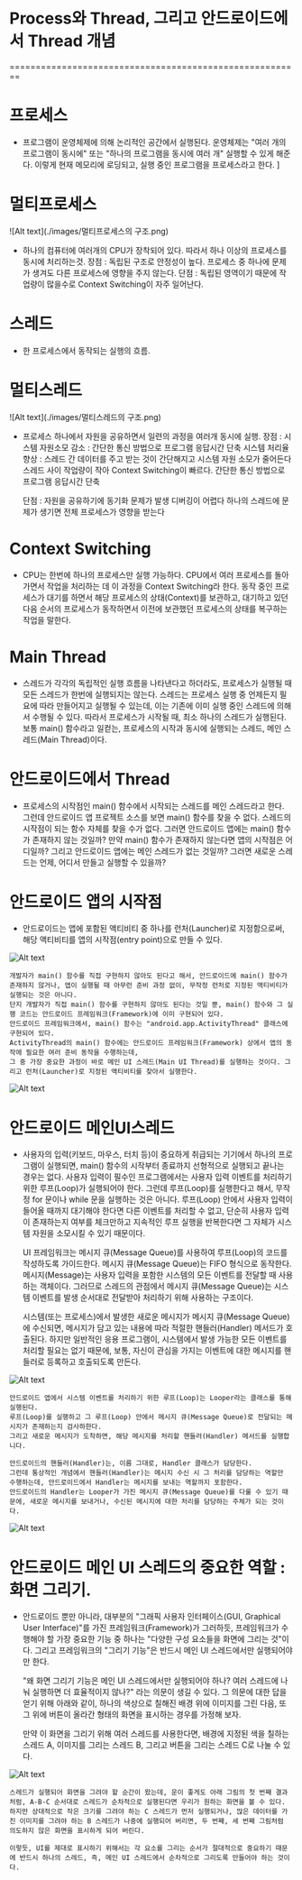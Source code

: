 # Process와 Thread, 그리고 안드로이드에서 Thread 개념
========================================================

# 프로세스
  - 프로그램이 운영체제에 의해 논리적인 공간에서 실행된다.
    운영체제는 "여러 개의 프로그램이 동시에" 또는 "하나의 프로그램을 동시에 여러 개" 실행할 수 있게 해준다.
    이렇게 현재 메모리에 로딩되고, 실행 중인 프로그램을 프로세스라고 한다. ]
    
# 멀티프로세스
![Alt text](./images/멀티프로세스의 구조.png)

  - 하나의 컴퓨터에 여러개의 CPU가 장착되어 있다. 따라서 하나 이상의 프로세스를 동시에 처리하는것.
    장점 : 독립된 구조로 안정성이 높다.
           프로세스 중 하나에 문제가 생겨도 다른 프로세스에 영향을 주지 않는다.
    단점 : 독립된 영역이기 때문에 작업량이 많을수로 Context Switching이 자주 일어난다.
    
# 스레드
  - 한 프로세스에서 동작되는 실행의 흐름.
  
# 멀티스레드
![Alt text](./images/멀티스레드의 구조.png)

  - 프로세스 하나에서 자원을 공유하면서 일련의 과정을 여러개 동시에 실행.
    장점 : 시스템 자원소모 감소 : 간단한 통신 방법으로 프로그램 응답시간 단축
           시스템 처리율 향상 : 스레드 간 데이터를 주고 받는 것이 간단해지고 시스템 자원 소모가 줄어든다
                               스레드 사이 작업량이 작아 Context Switching이 빠르다. 
           간단한 통신 방법으로 프로그램 응답시간 단축
           
    단점 : 자원을 공유하기에 동기화 문제가 발생
           디버깅이 어렵다 
           하나의 스레드에 문제가 생기면 전체 프로세스가 영향을 받는다
           
# Context Switching
  - CPU는 한번에 하나의 프로세스만 실행 가능하다. CPU에서 여러 프로세스를 돌아가면서 작업을 처리하는 데 이 과정을 Context Switching라 한다.
    동작 중인 프로세스가 대기를 하면서 해당 프로세스의 상태(Context)를 보관하고, 대기하고 있던 다음 순서의 프로세스가 동작하면서 이전에 보관했던 프로세스의 상태를 복구하는 작업을 말한다.
    
# Main Thread
  - 스레드가 각각의 독립적인 실행 흐름을 나타낸다고 하더라도, 프로세스가 실행될 때 모든 스레드가 한번에 실행되지는 않는다. 
    스레드는 프로세스 실행 중 언제든지 필요에 따라 만들어지고 실행될 수 있는데, 이는 기존에 이미 실행 중인 스레드에 의해서 수행될 수 있다.
    따라서 프로세스가 시작될 때, 최소 하나의 스레드가 실행된다. 보통 main() 함수라고 일컫는, 프로세스의 시작과 동시에 실행되는 스레드, 메인 스레드(Main Thread)이다.
    
# 안드로이드에서 Thread
  - 프로세스의 시작점인 main() 함수에서 시작되는 스레드를 메인 스레드라고 한다. 그런데 안드로이드 앱 프로젝트 소스를 보면 main() 함수를 찾을 수 없다. 스레드의 시작점이 되는 함수 자체를 찾을 수가 없다.
    그러면 안드로이드 앱에는 main() 함수가 존재하지 않는 것일까?
    만약 main() 함수가 존재하지 않는다면 앱의 시작점은 어디일까? 그리고 안드로이드 앱에는 메인 스레드가 없는 것일까? 그러면 새로운 스레드는 언제, 어디서 만들고 실행할 수 있을까?
    
# 안드로이드 앱의 시작점
  - 안드로이드는 앱에 포함된 액티비티 중 하나를 런처(Launcher)로 지정함으로써, 해당 액티비티를 앱의 시작점(entry point)으로 만들 수 있다.
  
![Alt text](./images/manifest.png)
    
    개발자가 main() 함수를 직접 구현하지 않아도 된다고 해서, 안드로이드에 main() 함수가 존재하지 않거나, 앱이 실행될 때 아무런 준비 과정 없이, 무작정 런처로 지정된 액티비티가 실행되는 것은 아니다.
    단지 개발자가 직접 main() 함수를 구현하지 않아도 된다는 것일 뿐, main() 함수와 그 실행 코드는 안드로이드 프레임워크(Framework)에 이미 구현되어 있다.
    안드로이드 프레임워크에서, main() 함수는 "android.app.ActivityThread" 클래스에 구현되어 있다.
    ActivityThread의 main() 함수에는 안드로이드 프레임워크(Framework) 상에서 앱의 동작에 필요한 여러 준비 동작을 수행하는데,
    그 중 가장 중요한 과정이 바로 메인 UI 스레드(Main UI Thread)를 실행하는 것이다. 그리고 런처(Launcher)로 지정된 액티비티를 찾아서 실행한다.
    
![Alt text](./images/androidmain.png)    

# 안드로이드 메인UI스레드
  - 사용자의 입력(키보드, 마우스, 터치 등)이 중요하게 취급되는 기기에서 하나의 프로그램이 실행되면, main() 함수의 시작부터 종료까지 선형적으로 실행되고 끝나는 경우는 없다.
    사용자 입력이 필수인 프로그램에서는 사용자 입력 이벤트를 처리하기 위한 루프(Loop)가 실행되어야 한다.
    그런데 루프(Loop)를 실행한다고 해서, 무작정 for 문이나 while 문을 실행하는 것은 아니다.
    루프(Loop) 안에서 사용자 입력이 들어올 때까지 대기해야 한다면 다른 이벤트를 처리할 수 없고, 단순히 사용자 입력이 존재하는지 여부를 체크만하고 지속적인 루프 실행을 반복한다면 그 자체가 시스템 자원을 소모시킬 수 있기 때문이다.
    
    UI 프레임워크는 메시지 큐(Message Queue)를 사용하여 루프(Loop)의 코드를 작성하도록 가이드한다.
    메시지 큐(Message Queue)는 FIFO 형식으로 동작한다. 메시지(Message)는 사용자 입력을 포함한 시스템의 모든 이벤트를 전달할 때 사용하는 객체이다.
    그러므로 스레드의 관점에서 메시지 큐(Message Queue)는 시스템 이벤트를 발생 순서대로 전달받아 처리하기 위해 사용하는 구조이다.
    
    시스템(또는 프로세스)에서 발생한 새로운 메시지가 메시지 큐(Message Queue)에 수신되면, 메시지가 담고 있는 내용에 따라 적절한 핸들러(Handler) 메서드가 호출된다.
    하지만 일반적인 응용 프로그램이, 시스템에서 발생 가능한 모든 이벤트를 처리할 필요는 없기 때문에, 보통, 자신이 관심을 가지는 이벤트에 대한 메시지를 핸들러로 등록하고 호출되도록 만든다.
    
![Alt text](./images/UI_Framework.png)        

    안드로이드 앱에서 시스템 이벤트를 처리하기 위한 루프(Loop)는 Looper라는 클래스를 통해 실행된다.
    루프(Loop)를 실행하고 그 루프(Loop) 안에서 메시지 큐(Message Queue)로 전달되는 메시지가 존재하는지 검사하한다.
    그리고 새로운 메시지가 도착하면, 해당 메시지를 처리할 핸들러(Handler) 메서드를 실행합니다.
    
    안드로이드의 핸들러(Handler)는, 이름 그대로, Handler 클래스가 담당한다.
    그런데 통상적인 개념에서 핸들러(Handler)는 메시지 수신 시 그 처리를 담당하는 역할만 수행하는데, 안드로이드에서 Handler는 메시지를 보내는 역할까지 포함한다.
    안드로이드의 Handler는 Looper가 가진 메시지 큐(Message Queue)를 다룰 수 있기 때문에, 새로운 메시지를 보내거나, 수신된 메시지에 대한 처리를 담당하는 주체가 되는 것이다.
    
![Alt text](./images/handler_looper.png)

# 안드로이드 메인 UI 스레드의 중요한 역할 : 화면 그리기.
  - 안드로이드 뿐만 아니라, 대부분의 "그래픽 사용자 인터페이스(GUI, Graphical User Interface)"를 가진 프레임워크(Framework)가 그러하듯, 프레임워크가 수행해야 할 가장 중요한 기능 중 하나는
    "다양한 구성 요소들을 화면에 그리는 것"이다. 그리고 프레임워크의 "그리기 기능"은 반드시 메인 UI 스레드에서만 실행되어야만 한다.
    
    "왜 화면 그리기 기능은 메인 UI 스레드에서만 실행되어야 하나? 여러 스레드에 나눠 실행하면 더 효율적이지 않나?" 라는 의문이 생길 수 있다.
    그 의문에 대한 답을 얻기 위해 아래와 같이, 하나의 색상으로 칠해진 배경 위에 이미지를 그린 다음, 또 그 위에 버튼이 올라간 형태의 화면을 표시하는 경우를 가정해 보자.
    
    만약 이 화면을 그리기 위해 여러 스레드를 사용한다면, 배경에 지정된 색을 칠하는 스레드 A, 이미지를 그리는 스레드 B, 그리고 버튼을 그리는 스레드 C로 나눌 수 있다.

![Alt text](./images/uithread1.png)

    스레드가 실행되어 화면을 그려야 할 순간이 왔는데, 운이 좋게도 아래 그림의 첫 번째 결과처럼, A-B-C 순서대로 스레드가 순차적으로 실행된다면 우리가 원하는 화면을 볼 수 있다.
    하지만 상대적으로 작은 크기를 그려야 하는 C 스레드가 먼저 실행되거나, 많은 데이터를 가진 이미지를 그려야 하는 B 스레드가 나중에 실행되어 버리면, 두 번째, 세 번째 그림처럼 의도하지 않은 화면을 표시하게 되어 버린다.
    
    이렇듯, UI를 제대로 표시하기 위해서는 각 요소를 그리는 순서가 절대적으로 중요하기 때문에 반드시 하나의 스레드, 즉, 메인 UI 스레드에서 순차적으로 그리도록 만들어야 하는 것이다.
    